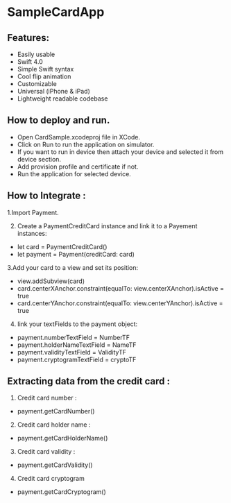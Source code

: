 # SampleCardApp

## Features:

- Easily usable
- Swift 4.0
- Simple Swift syntax
- Cool flip animation
- Customizable
- Universal (iPhone & iPad)
- Lightweight readable codebase

## How to deploy and run.

- Open CardSample.xcodeproj file in XCode.
- Click on Run to run the application on simulator.
- If you want to run in device then attach your device and selected it from device section.
- Add provision profile and certificate if not.
- Run the application for selected device.


## How to Integrate :	

1.Import Payment.

2. Create a PaymentCreditCard instance and link it to a Payement instances:

- let card = PaymentCreditCard()
- let payment = Payment(creditCard: card)

3.Add your card to a view and set its position: 

- view.addSubview(card)
- card.centerXAnchor.constraint(equalTo: view.centerXAnchor).isActive = true
- card.centerYAnchor.constraint(equalTo: view.centerYAnchor).isActive = true

4. link your textFields to the payment object: 

- payment.numberTextField = NumberTF
- payment.holderNameTextField = NameTF
- payment.validityTextField = ValidityTF
- payment.cryptogramTextField = cryptoTF


## Extracting data from the credit card :

1. Credit card number :
- payment.getCardNumber()

2. Credit card holder name :
- payment.getCardHolderName()

3. Credit card validity :
- payment.getCardValidity()

4. Credit card cryptogram
- payment.getCardCryptogram()




